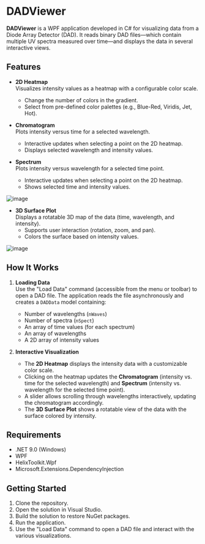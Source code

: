 # DADViewer

**DADViewer** is a WPF application developed in C# for visualizing data from a Diode Array Detector (DAD). It reads binary DAD files—which contain multiple UV spectra measured over time—and displays the data in several interactive views.

## Features

- **2D Heatmap**  
  Visualizes intensity values as a heatmap with a configurable color scale.  
  - Change the number of colors in the gradient.
  - Select from pre-defined color palettes (e.g., Blue-Red, Viridis, Jet, Hot).

- **Chromatogram**  
  Plots intensity versus time for a selected wavelength.  
  - Interactive updates when selecting a point on the 2D heatmap.
  - Displays selected wavelength and intensity values.

- **Spectrum**  
  Plots intensity versus wavelength for a selected time point.  
  - Interactive updates when selecting a point on the 2D heatmap.
  - Shows selected time and intensity values.


![image](https://github.com/user-attachments/assets/d492e787-efdc-4667-8c43-10f918bd2fce)


- **3D Surface Plot**  
  Displays a rotatable 3D map of the data (time, wavelength, and intensity).  
  - Supports user interaction (rotation, zoom, and pan).
  - Colors the surface based on intensity values.
    

![image](https://github.com/user-attachments/assets/4f2b1cd4-00f9-4622-a6c3-e1e54420bd62)


## How It Works

1. **Loading Data**  
   Use the "Load Data" command (accessible from the menu or toolbar) to open a DAD file. The application reads the file asynchronously and creates a `DADData` model containing:
   - Number of wavelengths (`nWaves`)
   - Number of spectra (`nSpect`)
   - An array of time values (for each spectrum)
   - An array of wavelengths
   - A 2D array of intensity values

2. **Interactive Visualization**  
   - The **2D Heatmap** displays the intensity data with a customizable color scale.  
   - Clicking on the heatmap updates the **Chromatogram** (intensity vs. time for the selected wavelength) and **Spectrum** (intensity vs. wavelength for the selected time point).  
   - A slider allows scrolling through wavelengths interactively, updating the chromatogram accordingly.
   - The **3D Surface Plot** shows a rotatable view of the data with the surface colored by intensity.

## Requirements

- .NET 9.0 (Windows)
- WPF
- HelixToolkit.Wpf
- Microsoft.Extensions.DependencyInjection

## Getting Started

1. Clone the repository.
2. Open the solution in Visual Studio.
3. Build the solution to restore NuGet packages.
4. Run the application.
5. Use the "Load Data" command to open a DAD file and interact with the various visualizations.




